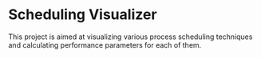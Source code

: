 # Scheduling Visualizer

This project is aimed at visualizing various process scheduling techniques and calculating performance parameters for each of them.